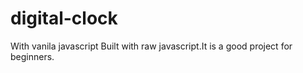 # digital-clock
With vanila javascript
Built with raw javascript.It is a good project for beginners.
